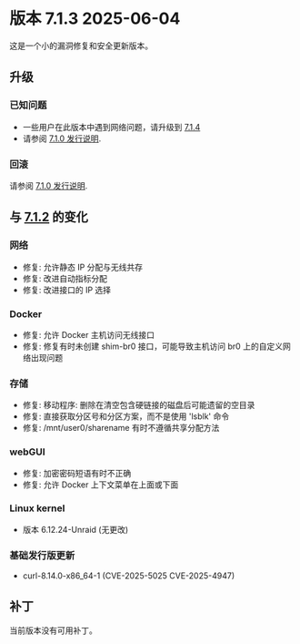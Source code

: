# 版本 7.1.3 2025-06-04

这是一个小的漏洞修复和安全更新版本。

## 升级

### 已知问题

- 一些用户在此版本中遇到网络问题，请升级到 [7.1.4](7.1.4.md)
- 请参阅 [7.1.0 发行说明](7.1.0.md#known-issues).

### 回滚

请参阅 [7.1.0 发行说明](7.1.0.md#rolling-back).

## 与 [7.1.2](7.1.2.md) 的变化

### 网络

- 修复: 允许静态 IP 分配与无线共存
- 修复: 改进自动指标分配
- 修复: 改进接口的 IP 选择

### Docker

- 修复: 允许 Docker 主机访问无线接口
- 修复: 修复有时未创建 shim-br0 接口，可能导致主机访问 br0 上的自定义网络出现问题

### 存储

- 修复: 移动程序: 删除在清空包含硬链接的磁盘后可能遗留的空目录
- 修复: 直接获取分区号和分区方案，而不是使用 'lsblk' 命令
- 修复: /mnt/user0/sharename 有时不遵循共享分配方法

### webGUI

- 修复: 加密密码短语有时不正确
- 修复: 允许 Docker 上下文菜单在上面或下面

### Linux kernel

- 版本 6.12.24-Unraid (无更改)

### 基础发行版更新

- curl-8.14.0-x86\_64-1 (CVE-2025-5025 CVE-2025-4947)

## 补丁

当前版本没有可用补丁。
